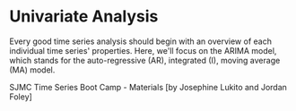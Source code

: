 # Univariate Analysis
Every good time series analysis should begin with an overview of each individual time series' properties. Here, we'll focus on the ARIMA model, which stands for the auto-regressive (AR), integrated (I), moving average (MA) model.

SJMC Time Series Boot Camp - Materials [by Josephine Lukito and Jordan Foley]
